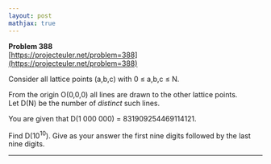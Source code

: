 ```yaml
---
layout: post
mathjax: true
---
```

**Problem 388**  
[https://projecteuler.net/problem=388](https://projecteuler.net/problem=388)

<p>
Consider all lattice points (a,b,c) with 0 ≤ a,b,c ≤ N.
</p>
<p>
From the origin O(0,0,0) all lines are drawn to the other lattice points.<br />
Let D(N) be the number of <i>distinct</i> such lines.
</p>
<p>
You are given that D(1 000 000) = 831909254469114121.
</p><p>
Find D(10<sup>10</sup>). Give as your answer the first nine digits followed by the last nine digits.
</p>



---
